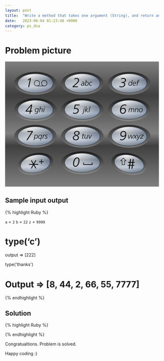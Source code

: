 ```yaml
---
layout: post
title:  "Write a method that takes one argument (String), and return an Array of sequence of number need to type the String with cell phone keypad."
date:   2023-06-04 01:23:48 +0900
category: ps_dsa
---
```


# Problem picture
![Keypad](/ps_dsa/assets/images/keypad.png)

## Sample input output
{% highlight Ruby %}

`a` = `2`
`b` = `22`
`z` = `9999`

# type(‘c’)
output => [222]

type('thanks')
# Output => [8, 44, 2, 66, 55, 7777]

{% endhighlight %}

## Solution

{% highlight Ruby %}

{% endhighlight %}


Congratualtions. Problem is solved.

Happy coding :)

